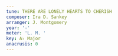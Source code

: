 ```yaml
---
tune: THERE ARE LONELY HEARTS TO CHERISH
composer: Ira D. Sankey
arranger: J. Montgomery
year: '-'
meter: 'L. M. '
key: A♭ Major
anacrusis: 0
---
```

